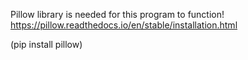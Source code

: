 Pillow library is needed for this program to function!
https://pillow.readthedocs.io/en/stable/installation.html 

(pip install pillow)


